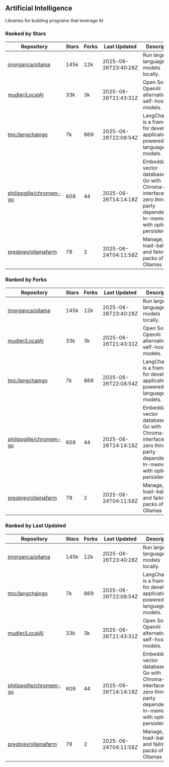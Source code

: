 ## Artificial Intelligence

Libraries for building programs that leverage AI.

### Ranked by Stars

| Repository | Stars | Forks | Last Updated | Description | 
|------------|-------|-------|--------------|-------------|
| [jmorganca/ollama](https://github.com/jmorganca/ollama) | 145k | 12k | 2025-06-26T23:40:28Z |  Run large language models locally. |
| [mudler/LocalAI](https://github.com/mudler/LocalAI) | 33k | 3k | 2025-06-26T21:43:31Z |  Open Source OpenAI alternative, self-host AI models. |
| [tmc/langchaingo](https://github.com/tmc/langchaingo) | 7k | 869 | 2025-06-26T22:08:54Z |  LangChainGo is a framework for developing applications powered by language models. |
| [philippgille/chromem-go](https://github.com/philippgille/chromem-go) | 608 | 44 | 2025-06-26T14:14:18Z |  Embeddable vector database for Go with Chroma-like interface and zero third-party dependencies. In-memory with optional persistence. |
| [presbrey/ollamafarm](https://github.com/presbrey/ollamafarm) | 78 | 2 | 2025-06-24T04:11:58Z |  Manage, load-balance, and failover packs of Ollamas |

### Ranked by Forks

| Repository | Stars | Forks | Last Updated | Description | 
|------------|-------|-------|--------------|-------------|
| [jmorganca/ollama](https://github.com/jmorganca/ollama) | 145k | 12k | 2025-06-26T23:40:28Z |  Run large language models locally. |
| [mudler/LocalAI](https://github.com/mudler/LocalAI) | 33k | 3k | 2025-06-26T21:43:31Z |  Open Source OpenAI alternative, self-host AI models. |
| [tmc/langchaingo](https://github.com/tmc/langchaingo) | 7k | 869 | 2025-06-26T22:08:54Z |  LangChainGo is a framework for developing applications powered by language models. |
| [philippgille/chromem-go](https://github.com/philippgille/chromem-go) | 608 | 44 | 2025-06-26T14:14:18Z |  Embeddable vector database for Go with Chroma-like interface and zero third-party dependencies. In-memory with optional persistence. |
| [presbrey/ollamafarm](https://github.com/presbrey/ollamafarm) | 78 | 2 | 2025-06-24T04:11:58Z |  Manage, load-balance, and failover packs of Ollamas |

### Ranked by Last Updated

| Repository | Stars | Forks | Last Updated | Description | 
|------------|-------|-------|--------------|-------------|
| [jmorganca/ollama](https://github.com/jmorganca/ollama) | 145k | 12k | 2025-06-26T23:40:28Z |  Run large language models locally. |
| [tmc/langchaingo](https://github.com/tmc/langchaingo) | 7k | 869 | 2025-06-26T22:08:54Z |  LangChainGo is a framework for developing applications powered by language models. |
| [mudler/LocalAI](https://github.com/mudler/LocalAI) | 33k | 3k | 2025-06-26T21:43:31Z |  Open Source OpenAI alternative, self-host AI models. |
| [philippgille/chromem-go](https://github.com/philippgille/chromem-go) | 608 | 44 | 2025-06-26T14:14:18Z |  Embeddable vector database for Go with Chroma-like interface and zero third-party dependencies. In-memory with optional persistence. |
| [presbrey/ollamafarm](https://github.com/presbrey/ollamafarm) | 78 | 2 | 2025-06-24T04:11:58Z |  Manage, load-balance, and failover packs of Ollamas |


